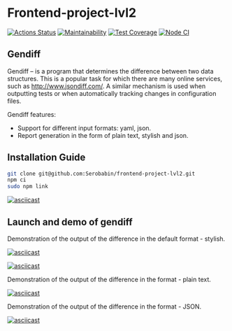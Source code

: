 #  Frontend-project-lvl2 

[![Actions Status](https://github.com/Serobabin/frontend-project-lvl2/workflows/hexlet-check/badge.svg)](https://github.com/Serobabin/frontend-project-lvl2/actions)
[![Maintainability](https://api.codeclimate.com/v1/badges/a99a88d28ad37a79dbf6/maintainability)](https://codeclimate.com/github/Serobabin/frontend-project-lvl2/maintainability)
[![Test Coverage](https://api.codeclimate.com/v1/badges/a99a88d28ad37a79dbf6/test_coverage)](https://codeclimate.com/github/Serobabin/frontend-project-lvl2/test_coverage)
[![Node CI](https://github.com/Serobabin/frontend-project-lvl2/workflows/Node%20CI/badge.svg)](https://github.com/Serobabin/frontend-project-lvl2/actions)

## Gendiff

Gendiff – is a program that determines the difference between two data structures. This is a popular task for which there are many online services, such as http://www.jsondiff.com/. A similar mechanism is used when outputting tests or when automatically tracking changes in configuration files.

Gendiff features:

- Support for different input formats: yaml, json.
- Report generation in the form of plain text, stylish and json.

## Installation Guide 

```bash
git clone git@github.com:Serobabin/frontend-project-lvl2.git
npm ci
sudo npm link
```

[![asciicast](https://asciinema.org/a/BJePS6ytVe7rMfQT3JALiieso.svg)](https://asciinema.org/a/BJePS6ytVe7rMfQT3JALiieso)

## Launch and demo of gendiff

 Demonstration of the output of the difference in the default format - stylish.

[![asciicast](https://asciinema.org/a/2SIgy54PqnolK5eYddY18wQ6Y.svg)](https://asciinema.org/a/2SIgy54PqnolK5eYddY18wQ6Y)

[![asciicast](https://asciinema.org/a/pO3lCYUHpwozp0DfVpTaqZRh9.svg)](https://asciinema.org/a/pO3lCYUHpwozp0DfVpTaqZRh9)

 Demonstration of the output of the difference in the format - plain text.

[![asciicast](https://asciinema.org/a/RKazUqZVbjCePU8o7T9oxpUXX.svg)](https://asciinema.org/a/RKazUqZVbjCePU8o7T9oxpUXX)

 Demonstration of the output of the difference in the format - JSON.

[![asciicast](https://asciinema.org/a/UBaq6kJdrKexPldqJFKtUUNIm.svg)](https://asciinema.org/a/UBaq6kJdrKexPldqJFKtUUNIm)